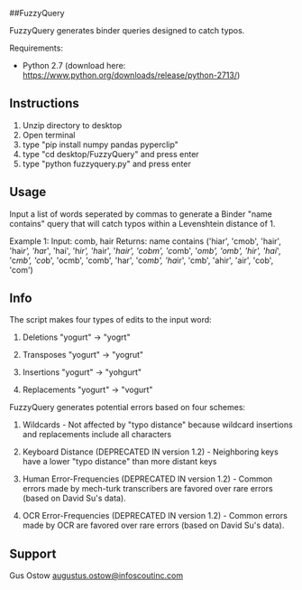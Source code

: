 ##FuzzyQuery

FuzzyQuery generates binder queries designed to catch typos.

Requirements:
- Python 2.7 (download here: https://www.python.org/downloads/release/python-2713/)


Instructions
-------------
  1. Unzip directory to desktop
  2. Open terminal
  3. type "pip install numpy pandas pyperclip"
  4. type "cd desktop/FuzzyQuery" and press enter
  5. type "python fuzzyquery.py" and press enter


Usage
-------------
Input a list of words seperated by commas to generate a Binder "name contains" query that will catch typos within a Levenshtein distance of 1.

Example 1: 
  Input: comb, hair
  Returns: name contains ('hiar', 'cmob', 'hair', 'hai*r', 'ha*r', 'hai', 'h*ir', 'h*air', '*hair', 'cobm', 'c*omb', '*omb', 'omb', 'hir', 'hai*', 'c*mb', 'co*b', 'ocmb', 'comb', 'har', 'co*mb', 'ha*ir', 'cmb', 'ahir', 'air', 'cob', 'com')


Info
-------------
The script makes four types of edits to the input word:

  1. Deletions         "yogurt" ->  "yogrt"

  2. Transposes        "yogurt" ->  "yogrut"

  3. Insertions        "yogurt" ->  "yohgurt"

  4. Replacements      "yogurt" ->  "vogurt"

FuzzyQuery generates potential errors based on four schemes:

  1. Wildcards
    - Not affected by "typo distance" because wildcard insertions and replacements include all characters

  2. Keyboard Distance (DEPRECATED IN version 1.2)
    - Neighboring keys have a lower "typo distance" than more distant keys

  3. Human Error-Frequencies (DEPRECATED IN version 1.2)
    - Common errors made by mech-turk transcribers are favored over rare errors (based on David Su's data).

  4. OCR Error-Frequencies (DEPRECATED IN version 1.2)
    - Common errors made by OCR are favored over rare errors (based on David Su's data).


Support
-------------
Gus Ostow
augustus.ostow@infoscoutinc.com
